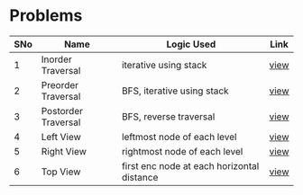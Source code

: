 # Problems

SNo | Name | Logic Used | Link |
----|------|------------|------|
1 | Inorder Traversal | iterative using stack | [view](inorder_traversal.cpp)
2 | Preorder Traversal | BFS, iterative using stack | [view](preorder_traversal.cpp)
3 | Postorder Traversal | BFS, reverse traversal | [view](postorder_traversal.cpp)
4 | Left View | leftmost node of each level | [view](left_view.cpp)
5 | Right View | rightmost node of each level | [view](right_view.cpp)
6 | Top View | first enc node at each horizontal distance | [view](top_view.cpp)